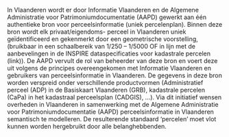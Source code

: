 In Vlaanderen wordt er door Informatie Vlaanderen en de Algemene Administratie voor Patrimoniumdocumentatie (AAPD) 
gewerkt aan één authentieke bron voor perceelsinformatie (uniek percelenplan). 
Binnen deze bron wordt elk privaat/eigendoms- perceel in Vlaanderen uniek geïdentificeerd en gekenmerkt door een 
geometrische voorstelling, (bruikbaar in een schaalbereik van 1/250 – 1/5000 OF in lijn met de aanbevelingen in de 
INSPIRE dataspecificaties voor kadastrale percelen (link)). De AAPD vervult de rol van beheerder van deze bron en 
voert deze uit volgens de principes overeengekomen met Informatie Vlaanderen en gebruikers van perceelsinformatie in 
Vlaanderen. De gegevens in deze bron worden verspreid onder verschillende productvormen (Administratief perceel (ADP) in 
de Basiskaart Vlaanderen (GRB), kadastrale percelen (CaPa) in het kadastraal perceelsplan (CADGIS), …).
Via dit initiatief wensen overheden in Vlaanderen in samenwerking met de 
Algemene Administratie voor Patrimoniumdocumentatie (AAPD) perceelsinformatie in Vlaanderen semantisch te modelleren. 
De resulterende standaard ‘percelen’ moet vlot kunnen worden hergebruikt door alle belanghebbenden.
